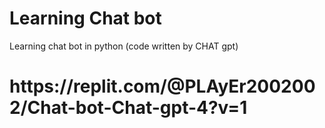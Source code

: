 # Learning Chat bot
 Learning chat bot in python (code written by CHAT gpt)
<h1>https://replit.com/@PLAyEr2002002/Chat-bot-Chat-gpt-4?v=1 </h1>
